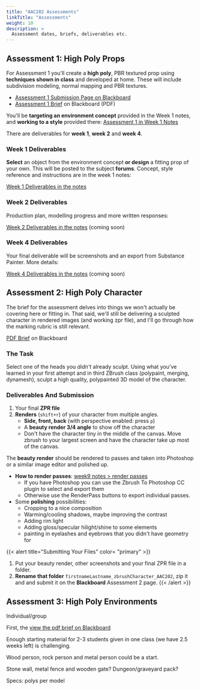 ```yaml
---
title: "AAC202 Assessments"
linkTitle: "Assessments"
weight: 10
description: >
  Assessment dates, briefs, deliverables etc.
---
```


## Assessment 1: High Poly Props
For Assessment 1 you'll create a **high poly**, PBR textured prop using **techniques shown in class** and developed at home. These will include subdivision modeling, normal mapping and PBR textures.

* [Assessment 1 Submission Page on Blackboard](https://laureate-au.blackboard.com/webapps/blackboard/content/listContentEditable.jsp?content_id=_8566877_1&course_id=_83852_1)
* [Assessment 1 Brief](https://laureate-au.blackboard.com/bbcswebdav/pid-8566919-dt-content-rid-18209834_1/xid-18209834_1) on Blackboard (PDF)

You'll be **targeting an environment concept** provided in the Week 1 notes, and **working to a style** provided there:
[Assessment 1 in Week 1 Notes](../week1/#assessment-1-high-poly-props)

There are deliverables for **week 1**, **week 2** and **week 4**.

### Week 1 Deliverables
**Select** an object from the environment concept **or design** a fitting prop of your own. This will be posted to the subject **forums**. Concept, style reference and instructions are in the week 1 notes:

[Week 1 Deliverables in the notes](../week1/#deliverable-this-week)

### Week 2 Deliverables
Production plan, modelling progress and more written responses:

[Week 2 Deliverables in the notes](../week2/#deliverable-this-week) (coming soon)

### Week 4 Deliverables
Your final deliverable will be screenshots and an export from Substance Painter. More details:

[Week 4 Deliverables in the notes](../week4/#deliverable-this-week) (coming soon)



## Assessment 2: High Poly Character

The brief for the assessment delves into things we won't actually be covering here or fitting in. That said, we'll still be delivering a sculpted character in rendered images (and working zpr file), and I'll go through how the marking rubric is still relevant.

[PDF Brief](https://learn-ap-southeast-2-prod-fleet01-xythos.s3-ap-southeast-2.amazonaws.com/5c07149a959f5/4656692?response-content-disposition=inline%3B%20filename%2A%3DUTF-8%27%27AAC202%2520Assessment%25202_2018.pdf&response-content-type=application%2Fpdf&X-Amz-Algorithm=AWS4-HMAC-SHA256&X-Amz-Date=20200409T012856Z&X-Amz-SignedHeaders=host&X-Amz-Expires=21600&X-Amz-Credential=AKIAIW5OVFIUOTV36DNA%2F20200409%2Fap-southeast-2%2Fs3%2Faws4_request&X-Amz-Signature=d84dec4be2e49818e35e4c680ae3f56a7a59bdd37e702a0eacd930e2f7ace1f8) on Blackboard

### The Task

Select one of the heads you _didn't_ already sculpt. Using what you've learned in your first attempt and in third ZBrush class (polypaint, merging, dynamesh), sculpt a high quality, polypainted 3D model of the character.

### Deliverables And Submission

1. Your final **ZPR file**
2. **Renders** (`shift+r`) of your character from multiple angles.
   * **Side, front, back** (with perspective enabled: press `p`)
   * A **beauty render 3/4 angle** to show off the character 
   * Don't have the character tiny in the middle of the canvas. Move zbrush to your largest screen and have the character take up most of the canvas.

The **beauty render** should be rendered to passes and taken into Photoshop or a similar image editor and polished up. 

* **How to render passes**: [week9 notes \> render passes](../week9/#render-passes)
  * If you have Photoshop you can use the Zbrush To Photoshop CC plugin to select and export them
  * Otherwise use the RenderPass buttons to export individual passes.
* Some **polishing** possibilities:
  * Cropping to a nice composition
  * Warming/cooling shadows, maybe improving the contrast
  * Adding rim light  
  * Adding gloss/specular hilight/shine to some elements
  * painting in eyelashes and eyebrows that you didn't have geometry for
    
{{< alert title="Submitting Your Files" color= "primary" >}}
1. Put your beauty render, other screenshots and your final ZPR file in a folder.
2. **Rename that folder** `firstnameLastname_zbrushCharacter_AAC202`, zip it and and submit it on the **Blackboard** Assessment 2 page.
{{< /alert >}}


## Assessment 3: High Poly Environments

Individual/group

First, the [view the pdf brief on Blackboard](https://laureate-au.blackboard.com/webapps/blackboard/content/listContentEditable.jsp?content_id=_8566879_1&course_id=_83852_1)

Enough starting material for 2-3 students given in one class (we have 2.5 weeks left) is challenging.

Wood person, rock person and metal person could be a start.

Stone wall, metal fence and wooden gate? Dungeon/graveyard pack?

Specs: 
polys per model
